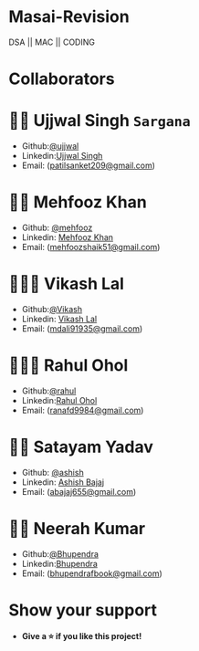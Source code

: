 # Masai-Revision
DSA || MAC || CODING

# Collaborators


# 🧔🏻 **Ujjwal Singh** `Sargana`

- Github:[@ujjwal](https://github.com/ujjwalsingh13feb)
- Linkedin:[Ujjwal Singh]()
- Email: (patilsanket209@gmail.com)

# 👨🏻 **Mehfooz Khan** 

- Github: [@mehfooz](https://github.com/mehfoozkhangithub)
- Linkedin: [Mehfooz Khan](https://www.linkedin.com/in/mehfoozkhan51/)
- Email: (mehfoozshaik51@gmail.com)

# 🧑🏻‍🦰 **Vikash Lal**

- Github:[@Vikash](https://github.com/mdali-11)
- Linkedin: [Vikash Lal](https://www.linkedin.com/in/md-ali11/)
- Email: (mdali91935@gmail.com)

# 👱🏻‍♂️ **Rahul Ohol**

- Github:[@rahul](https://github.com/Srahul2244)
- Linkedin:[Rahul Ohol](https://www.linkedin.com/in/rahul-singh-17b20a1b4/)
- Email: (ranafd9984@gmail.com)

# 🧑🏻 **Satayam Yadav**

- Github: [@ashish](https://github.com/abajaj655)
- Linkedin: [Ashish Bajaj](https://www.linkedin.com/in/ashish-bajaj-7299a3235/)
- Email: (abajaj655@gmail.com)

# 🧒🏻 **Neerah Kumar**

- Github:[@Bhupendra](https://github.com/bkcjanta)
- Linkedin:[Bhupendra](https://www.linkedin.com/mwlite/in/bhupendra-kumar-chandrakar)
- Email: (bhupendrafbook@gmail.com)

# Show your support 

- **Give a ⭐️ if you like this project!**